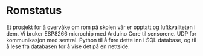 # Romstatus
Et prosjekt for å overvåke om rom på skolen vår er opptatt og luftkvaliteten i dem.
Vi bruker ESP8266 microchip med Arduino Core til sensorene. UDP for kommunikasjon med sentral. Python til å føre dette inn i SQL database, og til å lese fra databasen for å vise det på en nettside.
